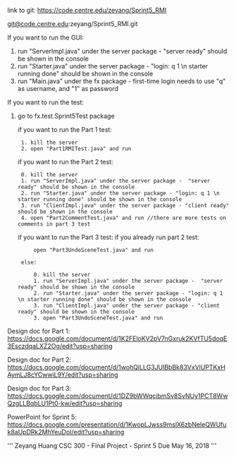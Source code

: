 link to git: https://code.centre.edu/zeyang/Sprint5_RMI

git@code.centre.edu:zeyang/Sprint5_RMI.git

If you want to run the GUI:
1. run "ServerImpl.java" under the server package -  "server ready" should be shown in the console
2. run "Starter.java" under the server package - "login: q 1 \n starter running done" should be shown in the console
3. run "Main.java" under the fx package - first-time login needs to use "q" as username, and "1" as password

If you want to run the test:
1. go to fx.test.Sprint5Test package

	if you want to run the Part 1 test:

		1. kill the server 
		2. open "Part1RMITest.java" and run


	if you want to run the Part 2 test:

		0. kill the server
		1. run "ServerImpl.java" under the server package -  "server ready" should be shown in the console
		2. run "Starter.java" under the server package - "login: q 1 \n starter running done" should be shown in the console
		3. run "ClientImpl.java" under the server package - "client ready" should be shown in the console
		4. open "Part2CommentTest.java" and run //there are more tests on comments in part 3 test


	if you want to run the Part 3 test:
		if you already run part 2 test:

			open "Part3UndoSceneTest.java" and run

		else:
			
			0. kill the server
			1. run "ServerImpl.java" under the server package -  "server ready" should be shown in the console
			2. run "Starter.java" under the server package - "login: q 1 \n starter running done" should be shown in the console
			3. run "ClientImpl.java" under the server package - "client ready" should be shown in the console
			3. open "Part3UndoSceneTest.java" and run



Design doc for Part 1: 
https://docs.google.com/document/d/1K2FEloKV2pV7nGxruk2KVfTU5doqE3EsczdqaLXZ2Og/edit?usp=sharing

Design doc for Part 2:
https://docs.google.com/document/d/1wohQjLLG3JUIBbBk83VxViUPTKxHAymLJ8cYCwwiL9Y/edit?usp=sharing

Design doc for Part 3: 
https://docs.google.com/document/d/1DZ9bWWqcibmSv8SvNUy1PCT8WwQzgLLBqbLU1Pt0-kw/edit?usp=sharing

PowerPoint for Sprint 5:
https://docs.google.com/presentation/d/1KwopLJwss9mslX6zbNeleQWUfuk8aUpDRk2MhYeuDoI/edit?usp=sharing



'''
Zeyang Huang
CSC 300 - Final Project - Sprint 5
Due May 16, 2018
'''